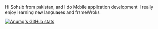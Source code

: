 Hi Sohaib from pakistan, and I do Mobile application development. I really enjoy learning new languages and frameWroks.

[![Anurag's GitHub stats](https://github-readme-stats.vercel.app/api?username=sohaibkhaa)](https://github.com/anuraghazra/github-readme-stats)
